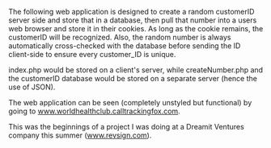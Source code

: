 The following web application is designed to create a random customerID server side and store that in a database, then pull that number into a users web browser and store it in their cookies. As long as the cookie remains, the customerID will be recognized. Also, the random number is always automatically cross-checked with the database before sending the ID client-side to ensure every customer_ID is unique.

index.php would be stored on a client's server, while createNumber.php and the customerID database would be stored on a separate server (hence the use of JSON).

The web application can be seen (completely unstyled but functional) by going to www.worldhealthclub.calltrackingfox.com.

This was the beginnings of a project I was doing at a Dreamit Ventures company this summer (www.revsign.com).
